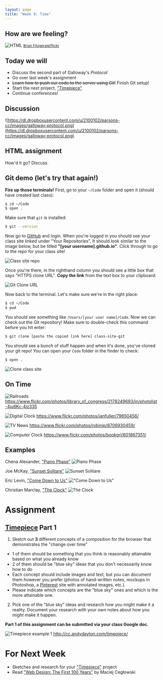 ```yaml
---
layout: page
title: "Week 9: Time"
---
```


## How are we feeling?

![HTML](https://dl.dropboxusercontent.com/u/2100102/parsons-cc/images/html-tat.jpg)
<small>[Brian Fitzgerald/flickr](https://www.flickr.com/photos/brian-fitzgerald/)</small>

## Today we will
 * Discuss the second part of Galloway's _Protocol_
 * Go over last week's assignment
 * <del>Learn how to push our code to the server using Git!</del> Finish Git setup!
 * Start the next project, ["Timepiece"](https://github.com/parsons-cc/timepiece)
 * Continue conferences!

## Discussion

![https://dl.dropboxusercontent.com/u/2100102/parsons-cc/images/galloway-protocol.png](https://dl.dropboxusercontent.com/u/2100102/parsons-cc/images/galloway-protocol.png)

## HTML assignment

How'd it go? Discuss.

## Git demo (let's try that again!)

**Fire up those terminals!** First, go to your `~/Code` folder and open it (should have created last class):

```bash
$ cd ~/Code
$ open .
```

Make sure that `git` is installed:

```bash
$ git --version
```

Now go to [GitHub](http://github.com) and login. When you're logged in you should see your class site linked under "Your Repositories". It should look similar to the image below, but be titled **"[your username].github.io"**. Click through to go to the repo for your class site!

![Class site repo](https://dl.dropboxusercontent.com/u/2100102/parsons-cc/images/find-class-site.png)

Once you're there, in the righthand column you should see a little box that says "HTTPS clone URL". **Copy the link** from the text box to your clipboard:

![Git Clone URL](https://dl.dropboxusercontent.com/u/2100102/parsons-cc/images/git-clone.png)

Now back to the terminal. Let's make sure we're in the right place:

```bash
$ cd ~/Code
$ pwd
```

You should see something like `/Users/[your user name]/Code`. Now we can check out the Git repository! Make sure to double-check this command before you hit enter:

```bash
$ git clone [paste the copied link here] class-site-git
```

You should see a bunch of stuff happen and when it's done, you've cloned your git repo! You can open your `Code` folder in the finder to check:

```bash
$ open .
```

![Clone class site](https://dl.dropboxusercontent.com/u/2100102/parsons-cc/images/clone-class-site.mov.gif)


## On Time

![Railroads](https://c1.staticflickr.com/3/2294/2178249693_f1f6494124_o.jpg)
https://www.flickr.com/photos/library_of_congress/2178249693/in/photolist-4ju6Kc-4jz335

![Digital Clock](https://c1.staticflickr.com/1/36/79650456_754310fb09_b.jpg)
https://www.flickr.com/photos/ianfuller/79650456/

![TV News](https://c1.staticflickr.com/9/8139/8706930459_ce23127b83_b.jpg)
https://www.flickr.com/photos/robinjp/8706930459/

![Computer Clock](https://c2.staticflickr.com/2/1424/601867351_28b7eb7329_b.jpg)
https://www.flickr.com/photos/bookgrl/601867351/

## Examples

Chena Alexander, ["Piano Phase"](http://www.chenalexander.com/Piano-Phase)
![Piano Phase](https://dl.dropboxusercontent.com/u/2100102/parsons-cc/images/piano-phase.png)

Joe McKay, ["Sunset Solitare"](https://www.youtube.com/embed/DchBgy8yCd0)
![Sunset Solitare](https://dl.dropboxusercontent.com/u/2100102/parsons-cc/images/mccay-sunset-solitare.png)

Eric Levin, ["Come Down to Us"](https://www.dropbox.com/s/m1c1qr2rul5ownu/Screenshot%202015-10-30%2007.47.46.png?dl=0)
!["Come Down to Us"](https://dl.dropboxusercontent.com/u/2100102/parsons-cc/images/come-down-to-us.png)

Christian Marclay, ["The Clock"](https://www.youtube.com/embed/6cOhWtyXGXQ)
![The Clock](https://dl.dropboxusercontent.com/u/2100102/parsons-cc/images/marclay-the-clock.jpg)

# Assignment

## [Timepiece](https://github.com/parsons-cc/timepiece) Part 1

 1. Sketch out **3** different concepts of a composition for the browser that demonstrates the "change over time"
  * 1 of them should be something that you think is reasonably attainable based on what you already know
  * 2 of them should be "blue sky" ideas that you don't necessarily know how to do
  * Each concept should include images and text, but you can document them however you prefer (photos of hand-written notes, mockups in Photoshop, a [Pinterest](http://pinterest.com/) site with annotated images, etc.).
  * Please indicate which concepts are the "blue sky" ones and which is the more attainable one.
 2. Pick one of the "blue sky" ideas and research how you might make it a reality. Document your research with your own notes about how you _might_ make it happen.

**Part 1 of this assignment can be submitted via your class Google doc.**

![Timepiece example 1](https://dl.dropboxusercontent.com/u/2100102/parsons-cc/images/timepiece-example-1.png)
http://cc.andydayton.com/timepiece/


# For Next Week

 * Sketches and research for your ["Timepiece"](https://github.com/parsons-cc/timepiece) project
 * Read ["Web Design: The First 100 Years"](http://idlewords.com/talks/web_design_first_100_years.htm) by Maciej Cegłowski</li>
